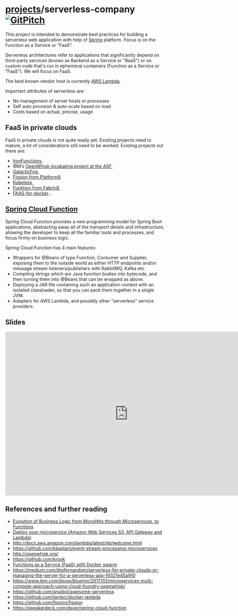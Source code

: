 # [projects](http://idugalic.github.io/projects)/serverless-company [![GitPitch](https://gitpitch.com/assets/badge.svg)](https://gitpitch.com/idugalic/serverless-company/master?grs=github&t=white)

This project is intended to demonstrate best practices for building a serverless web application with help of [Spring](https://github.com/markfisher/spring-cloud-function) platform. Focus is on the Function as a Service or “FaaS”.

Serverless architectures refer to applications that significantly depend on third-party services (knows as Backend as a Service or "BaaS") or on custom code that's run in ephemeral containers (Function as a Service or "FaaS"). We will focus on FaaS.

The best known vendor host is currently [AWS Lambda](https://aws.amazon.com/lambda/).

Important attributes of serverless are:

 - No management of server hosts or processes
 - Self auto provision & auto-scale based on load
 - Costs based on actual, precise, usage
 
## FaaS in private clouds

FaaS in private clouds is not quite ready yet. Existing projects need to mature, a lot of considerations still need to be worked.
Existing projects out there are:

- [IronFunctions](https://github.com/iron-io/functions), 
- IBM’s [OpenWhisk incubating project at the ASF](https://github.com/openwhisk/openwhisk), 
- [GalacticFog](http://www.galacticfog.com), 
- [Fission from Platform9](https://github.com/fission/fission), 
- [Kubeless](https://github.com/kubeless/kubeless), 
- [Funktion from Fabric8](https://github.com/funktionio/funktion), 
- [FAAS-for-docker](https://github.com/alexellis/faas)...

## [Spring Cloud Function](https://github.com/markfisher/spring-cloud-function)

Spring Cloud Function provides a new programming model for Spring Boot applications, abstracting away all of the transport details and infrastructure, allowing the developer to keep all the familiar tools and processes, and focus firmly on business logic.

Spring Cloud Function has 4 main features:

- Wrappers for @Beans of type Function, Consumer and Supplier, exposing them to the outside world as either HTTP endpoints and/or message stream listeners/publishers with RabbitMQ, Kafka etc.
- Compiling strings which are Java function bodies into bytecode, and then turning them into @Beans that can be wrapped as above.
- Deploying a JAR file containing such an application context with an isolated classloader, so that you can pack them together in a single JVM.
- Adapters for AWS Lambda, and possibly other "serverless" service providers.



## Slides

<iframe width='770' height='515' src='https://gitpitch.com/idugalic/serverless-company/master?grs=github&t=white' frameborder='0' allowfullscreen></iframe>


## References and further reading

- [Evolution of Business Logic from Monoliths through Microservices, to Functions](https://read.acloud.guru/evolution-of-business-logic-from-monoliths-through-microservices-to-functions-ff464b95a44d)
- [Deploy your microservice (Amazon Web Services S3, API Gateway and Lambda)](https://www.youtube.com/watch?list=PLVe-2wcL84b8c09AKImmAISiEI6vPefON&v=6ZzGx79Nz4o)
- http://docs.aws.amazon.com/lambda/latest/dg/welcome.html
- https://github.com/kbastani/event-stream-processing-microservices
- http://openwhisk.org/
- https://github.com/krook
- [Functions as a Service (FaaS) with Docker swarm](http://blog.alexellis.io/functions-as-a-service)
- https://medium.com/@pfernandom/serverless-for-private-clouds-or-managing-the-server-for-a-serverless-app-f9321e45a910
- https://www.ibm.com/blogs/bluemix/2017/02/microservices-multi-compute-approach-using-cloud-foundry-openwhisk/
- https://github.com/anaibol/awesome-serverless
- https://github.com/lambci/docker-lambda
- https://github.com/fission/fission
- https://speakerdeck.com/dsyer/spring-cloud-function


